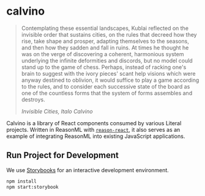 # calvino

> Contemplating these essential landscapes, Kublai reflected on the invisible order that sustains cities, on the rules that decreed how they rise, take shape and prosper, adapting themselves to the seasons, and then how they sadden and fall in ruins. At times he thought he was on the verge of discovering a coherent, harmonious system underlying the infinite deformities and discords, but no model could stand up to the game of chess. Perhaps, instead of racking one's brain to suggest with the ivory pieces' scant help visions which were anyway destined to oblivion, it would suffice to play a game according to the rules, and to consider each successive state of the board as one of the countless forms that the system of forms assembles and destroys. 
>
>  _Invisible Cities, Italo Calvino_

Calvino is a library of React components consumed by various Literal projects. Written in ReasonML with [`reason-react`](https://github.com/reasonml/reason-react), it also serves as an example of integrating ReasonML into existing JavaScript applications.

## Run Project for Development

We use [Storybooks](https://github.com/storybooks/storybook) for an interactive development environment.

```sh
npm install
npm start:storybook
```

